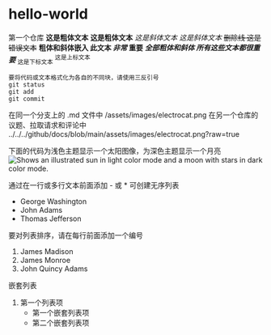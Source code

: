 # hello-world
第一个仓库
**这是粗体文本**
__这是粗体文本__
*这是斜体文本*
_这是斜体文本_
~~删除线 这是错误文本~~
**粗体和斜体嵌入  此文本 _非常_ 重要**
***全部粗体和斜体  所有这些文本都很重要***
<sub>这是下标文本</sub>
<sup>这是上标文本</sup>
```
要将代码或文本格式化为各自的不同块，请使用三反引号
git status
git add
git commit
```
在同一个分支上的 .md 文件中	/assets/images/electrocat.png
在另一个仓库的议题、拉取请求和评论中	../../../github/docs/blob/main/assets/images/electrocat.png?raw=true

下面的代码为浅色主题显示一个太阳图像，为深色主题显示一个月亮
<picture>
  <source media="(prefers-color-scheme: dark)" srcset="https://user-images.githubusercontent.com/25423296/163456776-7f95b81a-f1ed-45f7-b7ab-8fa810d529fa.png">
  <source media="(prefers-color-scheme: light)" srcset="https://user-images.githubusercontent.com/25423296/163456779-a8556205-d0a5-45e2-ac17-42d089e3c3f8.png">
  <img alt="Shows an illustrated sun in light color mode and a moon with stars in dark color mode." src="https://user-images.githubusercontent.com/25423296/163456779-a8556205-d0a5-45e2-ac17-42d089e3c3f8.png">
</picture>

通过在一行或多行文本前面添加 - 或 * 可创建无序列表
- George Washington
- John Adams
- Thomas Jefferson

要对列表排序，请在每行前面添加一个编号
1. James Madison
2. James Monroe
3. John Quincy Adams

嵌套列表
1. 第一个列表项
   -  第一个嵌套列表项
     - 第二个嵌套列表项
